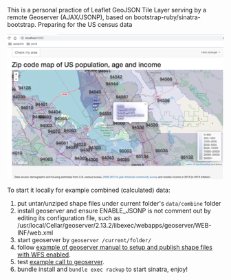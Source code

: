This is a personal practice of Leaflet GeoJSON Tile Layer serving by a remote Geoserver (AJAX/JSONP), based on bootstrap-ruby/sinatra-bootstrap.  Preparing for the US census data

![example screenshot](example.png)

To start it locally for example combined (calculated) data:

1. put untar/unziped shape files under current folder's `data/combine` folder
2. install geoserver and ensure ENABLE_JSONP is not comment out by editing its configuration file, such as /usr/local/Cellar/geoserver/2.13.2/libexec/webapps/geoserver/WEB-INF/web.xml
3. start geoserver by `geoserver /current/folder/`
4. follow [example of geoserver manual to setup and publish shape files with WFS enabled](https://docs.geoserver.org/stable/en/user/gettingstarted/shapefile-quickstart/index.html).
5. test [example call to geoserver](http://localhost:8080/geoserver/combine/ows?service=WFS&version=1.0.0&request=GetFeature&typeName=combine:combined&maxFeatures=200&outputFormat=text/javascript&format_options=callback:getJson&bbox=-122.42185592651367,37.78814921457968,-122.37293243408205,37.78828487531132&callback=getJson&_=1570290362142).
6. bundle install and `bundle exec rackup` to start sinatra, enjoy!